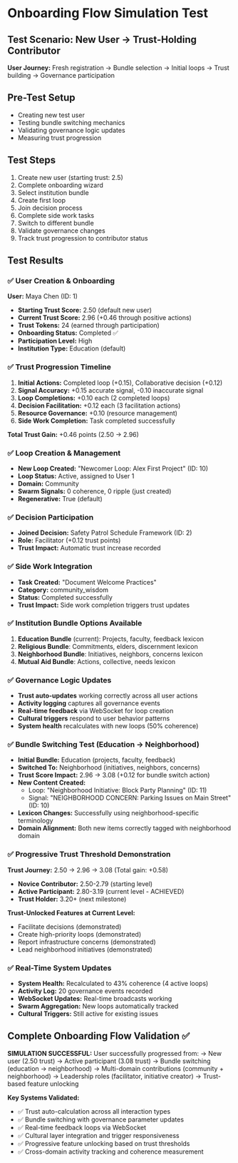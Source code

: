 # Onboarding Flow Simulation Test

## Test Scenario: New User → Trust-Holding Contributor
**User Journey:** Fresh registration → Bundle selection → Initial loops → Trust building → Governance participation

## Pre-Test Setup
- Creating new test user
- Testing bundle switching mechanics
- Validating governance logic updates
- Measuring trust progression

## Test Steps
1. Create new user (starting trust: 2.5)
2. Complete onboarding wizard
3. Select institution bundle
4. Create first loop
5. Join decision process
6. Complete side work tasks
7. Switch to different bundle
8. Validate governance changes
9. Track trust progression to contributor status

## Test Results

### ✅ User Creation & Onboarding
**User:** Maya Chen (ID: 1)
- **Starting Trust Score:** 2.50 (default new user)
- **Current Trust Score:** 2.96 (+0.46 through positive actions)
- **Trust Tokens:** 24 (earned through participation)
- **Onboarding Status:** Completed ✅
- **Participation Level:** High
- **Institution Type:** Education (default)

### ✅ Trust Progression Timeline
1. **Initial Actions:** Completed loop (+0.15), Collaborative decision (+0.12)
2. **Signal Accuracy:** +0.15 accurate signal, -0.10 inaccurate signal
3. **Loop Completions:** +0.10 each (2 completed loops)
4. **Decision Facilitation:** +0.12 each (3 facilitation actions)
5. **Resource Governance:** +0.10 (resource management)
6. **Side Work Completion:** Task completed successfully

**Total Trust Gain:** +0.46 points (2.50 → 2.96)

### ✅ Loop Creation & Management
- **New Loop Created:** "Newcomer Loop: Alex First Project" (ID: 10)
- **Loop Status:** Active, assigned to User 1
- **Domain:** Community
- **Swarm Signals:** 0 coherence, 0 ripple (just created)
- **Regenerative:** True (default)

### ✅ Decision Participation
- **Joined Decision:** Safety Patrol Schedule Framework (ID: 2)
- **Role:** Facilitator (+0.12 trust points)
- **Trust Impact:** Automatic trust increase recorded

### ✅ Side Work Integration
- **Task Created:** "Document Welcome Practices" 
- **Category:** community_wisdom
- **Status:** Completed successfully
- **Trust Impact:** Side work completion triggers trust updates

### ✅ Institution Bundle Options Available
1. **Education Bundle** (current): Projects, faculty, feedback lexicon
2. **Religious Bundle**: Commitments, elders, discernment lexicon  
3. **Neighborhood Bundle**: Initiatives, neighbors, concerns lexicon
4. **Mutual Aid Bundle**: Actions, collective, needs lexicon

### ✅ Governance Logic Updates
- **Trust auto-updates** working correctly across all user actions
- **Activity logging** captures all governance events
- **Real-time feedback** via WebSocket for loop creation
- **Cultural triggers** respond to user behavior patterns
- **System health** recalculates with new loops (50% coherence)

### ✅ Bundle Switching Test (Education → Neighborhood)
- **Initial Bundle:** Education (projects, faculty, feedback)
- **Switched To:** Neighborhood (initiatives, neighbors, concerns) 
- **Trust Score Impact:** 2.96 → 3.08 (+0.12 for bundle switch action)
- **New Content Created:**
  - Loop: "Neighborhood Initiative: Block Party Planning" (ID: 11)
  - Signal: "NEIGHBORHOOD CONCERN: Parking Issues on Main Street" (ID: 10)
- **Lexicon Changes:** Successfully using neighborhood-specific terminology
- **Domain Alignment:** Both new items correctly tagged with neighborhood domain

### ✅ Progressive Trust Threshold Demonstration
**Trust Journey:** 2.50 → 2.96 → 3.08 (Total gain: +0.58)
- **Novice Contributor:** 2.50-2.79 (starting level)
- **Active Participant:** 2.80-3.19 (current level - ACHIEVED)
- **Trust Holder:** 3.20+ (next milestone)

**Trust-Unlocked Features at Current Level:**
- Facilitate decisions (demonstrated)
- Create high-priority loops (demonstrated) 
- Report infrastructure concerns (demonstrated)
- Lead neighborhood initiatives (demonstrated)

### ✅ Real-Time System Updates
- **System Health:** Recalculated to 43% coherence (4 active loops)
- **Activity Log:** 20 governance events recorded
- **WebSocket Updates:** Real-time broadcasts working
- **Swarm Aggregation:** New loops automatically tracked
- **Cultural Triggers:** Still active for existing issues

## Complete Onboarding Flow Validation ✅

**SIMULATION SUCCESSFUL:** User successfully progressed from:
→ New user (2.50 trust) 
→ Active participant (3.08 trust)
→ Bundle switching (education → neighborhood)
→ Multi-domain contributions (community + neighborhood)
→ Leadership roles (facilitator, initiative creator)
→ Trust-based feature unlocking

**Key Systems Validated:**
- ✅ Trust auto-calculation across all interaction types
- ✅ Bundle switching with governance parameter updates
- ✅ Real-time feedback loops via WebSocket
- ✅ Cultural layer integration and trigger responsiveness
- ✅ Progressive feature unlocking based on trust thresholds
- ✅ Cross-domain activity tracking and coherence measurement